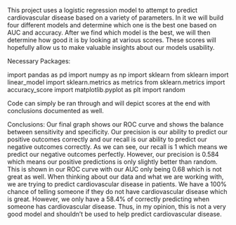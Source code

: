 This project uses a logistic regression model to attempt to predict cardiovascular disease based on a variety of parameters. In it we will build four different models and determine which one is the best one based on AUC and accuracy. After we find which model is the best, we will then determine how good it is by looking at various scores. These scores will hopefully allow us to make valuable insights about our models usability. 

Necessary Packages: 

import pandas as pd
import numpy as np
import sklearn
from sklearn import linear_model
import sklearn.metrics as metrics
from sklearn.metrics import accuracy_score
import matplotlib.pyplot as plt
import random

Code can simply be ran through and will depict scores at the end with conclusions documented as well.



Conclusions: Our final graph shows our ROC curve and shows the balance between sensitivity and specificity. Our precision is our ability to predict our positive outcomes correctly and our recall is our ability to predict our negative outcomes correctly. As we can see, our recall is 1 which means we predict our negative outcomes perfectly. However, our precision is 0.584 which means our positive predictions is only slightly better than random.  This is shown in our ROC curve with our AUC only being 0.68 which is not great as well. When thinking about our data and what we are working with, we are trying to predict cardiovascular disease in patients. We have a 100% chance of telling someone if they do not have cardiovascular disease which is great. However, we only have a 58.4% of correctly predicting when someone has cardiovascular disease. Thus, in my opinion, this is not a very good model and shouldn’t be used to help predict cardiovascular disease. 
